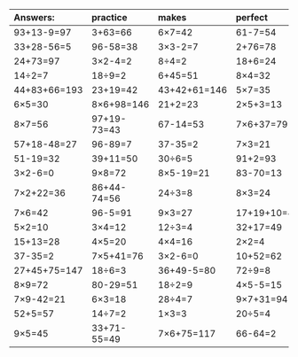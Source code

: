 | Answers: | practice | makes | perfect | ! |
| :--- | :--- | :--- | :--- | :--- |
| 93+13-9=97 | 3+63=66 | 6×7=42 | 61-7=54 | 49+17=66 | 
| 33+28-56=5 | 96-58=38 | 3×3-2=7 | 2+76=78 | 28+1=29 | 
| 24+73=97 | 3×2-4=2 | 8÷4=2 | 18+6=24 | 62-18=44 | 
| 14÷2=7 | 18÷9=2 | 6+45=51 | 8×4=32 | 6×4=24 | 
| 44+83+66=193 | 23+19=42 | 43+42+61=146 | 5×7=35 | 27+5+17=49 | 
| 6×5=30 | 8×6+98=146 | 21+2=23 | 2×5+3=13 | 3×6=18 | 
| 8×7=56 | 97+19-73=43 | 67-14=53 | 7×6+37=79 | 48÷8=6 | 
| 57+18-48=27 | 96-89=7 | 37-35=2 | 7×3=21 | 6×4-10=14 | 
| 51-19=32 | 39+11=50 | 30÷6=5 | 91+2=93 | 26+29=55 | 
| 3×2-6=0 | 9×8=72 | 8×5-19=21 | 83-70=13 | 14+47=61 | 
| 7×2+22=36 | 86+44-74=56 | 24÷3=8 | 8×3=24 | 41+40=81 | 
| 7×6=42 | 96-5=91 | 9×3=27 | 17+19+10=46 | 8÷2=4 | 
| 5×2=10 | 3×4=12 | 12÷3=4 | 32+17=49 | 81+63+80=224 | 
| 15+13=28 | 4×5=20 | 4×4=16 | 2×2=4 | 2×9=18 | 
| 37-35=2 | 7×5+41=76 | 3×2-6=0 | 10+52=62 | 7×8=56 | 
| 27+45+75=147 | 18÷6=3 | 36+49-5=80 | 72÷9=8 | 7×5=35 | 
| 8×9=72 | 80-29=51 | 18÷2=9 | 4×5-5=15 | 9×1=9 | 
| 7×9-42=21 | 6×3=18 | 28÷4=7 | 9×7+31=94 | 2×5-8=2 | 
| 52+5=57 | 14÷7=2 | 1×3=3 | 20÷5=4 | 8×2=16 | 
| 9×5=45 | 33+71-55=49 | 7×6+75=117 | 66-64=2 | 78-68=10 | 
